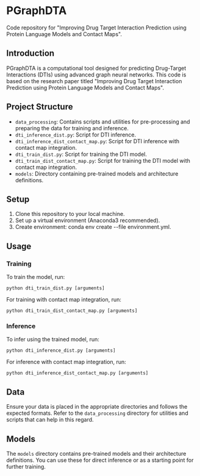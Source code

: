 # PGraphDTA

Code repository for "Improving Drug Target Interaction Prediction using Protein Language Models and Contact Maps".

## Introduction
PGraphDTA is a computational tool designed for predicting Drug-Target Interactions (DTIs) using advanced graph neural networks. This code is based on the research paper titled "Improving Drug Target Interaction Prediction using Protein Language Models and Contact Maps".

## Project Structure
- `data_processing`: Contains scripts and utilities for pre-processing and preparing the data for training and inference.
- `dti_inference_dist.py`: Script for DTI inference.
- `dti_inference_dist_contact_map.py`: Script for DTI inference with contact map integration.
- `dti_train_dist.py`: Script for training the DTI model.
- `dti_train_dist_contact_map.py`: Script for training the DTI model with contact map integration.
- `models`: Directory containing pre-trained models and architecture definitions.

## Setup
1. Clone this repository to your local machine.
2. Set up a virtual environment (Anaconda3 recommended).
3. Create environment: conda env create --file environment.yml.

## Usage
### Training
To train the model, run:
```
python dti_train_dist.py [arguments]
```
For training with contact map integration, run:
```
python dti_train_dist_contact_map.py [arguments]
```

### Inference
To infer using the trained model, run:
```
python dti_inference_dist.py [arguments]
```
For inference with contact map integration, run:
```
python dti_inference_dist_contact_map.py [arguments]
```

## Data
Ensure your data is placed in the appropriate directories and follows the expected formats. Refer to the `data_processing` directory for utilities and scripts that can help in this regard.

## Models
The `models` directory contains pre-trained models and their architecture definitions. You can use these for direct inference or as a starting point for further training.
